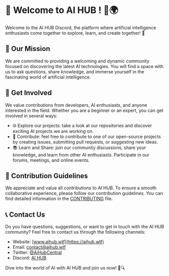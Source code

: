 # 👋 Welcome to AI HUB ! 🤖🌍

Welcome to the AI HUB Discord, the platform where artificial intelligence enthusiasts come together to explore, learn, and create together! 🚀

## 🎯 Our Mission

We are committed to providing a welcoming and dynamic community focused on discovering the latest AI technologies. You will find a space with us to ask questions, share knowledge, and immerse yourself in the fascinating world of artificial intelligence.

## 🚀 Get Involved

We value contributions from developers, AI enthusiasts, and anyone interested in the field. Whether you are a beginner or an expert, you can get involved in several ways:

- 🌐 Explore our projects: take a look at our repositories and discover exciting AI projects we are working on.
- 🌟 Contribute: feel free to contribute to one of our open-source projects by creating issues, submitting pull requests, or suggesting new ideas.
- 📚 Learn and Share: join our community discussions, share your knowledge, and learn from other AI enthusiasts. Participate in our forums, meetings, and online events.

## 📝 Contribution Guidelines

We appreciate and value all contributions to AI HUB. To ensure a smooth collaborative experience, please follow our contribution guidelines. You can find detailed information in the [CONTRIBUTING](https://github.com/Ai-Hub-Central/.github/blob/main/CONTRIBUTING.md) file.

## 📞 Contact Us

Do you have questions, suggestions, or want to get in touch with the AI HUB community? Feel free to contact us through the following channels:

- Website: [www.aihub.wtf](https://aihub.wtf)
- Email: contact@aihub.wtf
- Twitter: [@AiHubCentral](https://twitter.com/AiHubCentral)
- Discord: [AI HUB](https://discord.gg/aihub)

Dive into the world of AI with AI HUB and join us now! 🤗🔍
